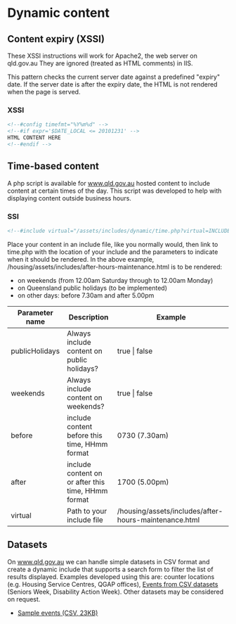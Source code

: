 # Dynamic content

## Content expiry (XSSI)

These XSSI instructions will work for Apache2, the web server on qld.gov.au
They are ignored (treated as HTML comments) in IIS.

This pattern checks the current server date against a predefined "expiry" date.
If the server date is after the expiry date, the HTML is not rendered when the page is served.

### XSSI

```html
<!--#config timefmt="%Y%m%d" -->
<!--#if expr='$DATE_LOCAL <= 20101231' -->
HTML CONTENT HERE
<!--#endif -->
```

## Time-based content

A php script is available for www.qld.gov.au hosted content to include content at certain times of the day.
This script was developed to help with displaying content outside business hours.

### SSI

```html
<!--#include virtual="/assets/includes/dynamic/time.php?virtual=INCLUDE_PATH&weekends=true&publicHolidays=true&before=HHmm&after=HHmm" -->
```

Place your content in an include file, like you normally would, then link to time.php with the location of your include and the parameters to indicate when it should be rendered.
In the above example, /housing/assets/includes/after-hours-maintenance.html is to be rendered:

* on weekends (from 12.00am Saturday through to 12.00am Monday)
* on Queensland public holidays (to be implemented)
* on other days: before 7.30am and after 5.00pm


Parameter name | Description | Example
-------------- | ----------- | -------
publicHolidays | Always include content on public holidays? | true &#124; false
weekends | Always include content on weekends? |  true &#124; false
before | include content before this time, HHmm format | 0730 (7.30am) 
after | include content on or after this time, HHmm format | 1700 (5.00pm) 
virtual | Path to your include file | /housing/assets/includes/after-hours-maintenance.html

## Datasets

On www.qld.gov.au we can handle simple datasets in CSV format and create a dynamic include that supports a search form to filter the list of results displayed.
Examples developed using this are: counter locations (e.g. Housing Service Centres, QGAP offices), [Events from CSV datasets](https://govdex.gov.au/confluence/display/SSQSWE/Events+from+CSV+datasets) (Seniors Week, Disability Action Week).
Other datasets may be considered on request.

* [Sample events (CSV, 23KB)](attachments/seniors-week-events.csv)